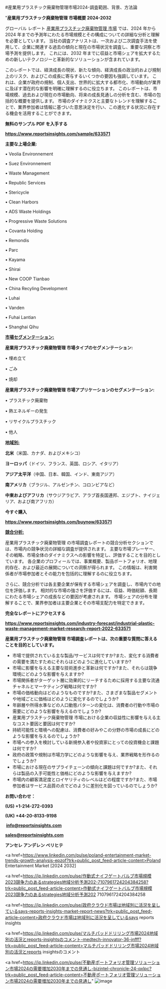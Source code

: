 #産業用プラスチック廃棄物管理市場2024-調査範囲、背景、方法論

"<strong>産業用プラスチック廃棄物管理 市場概要 2024-2032</strong>

グローバル レポート <a href=https://www.reportsinsights.com/sample/633571>産業用プラスチック廃棄物管理 市場</a> では、2024 年から 2024 年までの予測年にわたる市場規模とその構成についての詳細な分析と理解を必要としています。 当社の調査アナリストは、一次および二次調査手法を使用して、企業に関連する過去の傾向と現在の市場状況を調査し、重要な洞察と市場予測を提供します。 これには、2032 年までに収益と市場シェアを拡大​​するための新しいテクノロジーと革新的なソリューションが含まれています。

このレポートでは、経済成長の現状、新たな傾向、経済成長の政治的および規制上のリスク、およびこの成長に寄与するいくつかの要因も強調しています。 これは、企業が政府の規制、個人支出、世界的に拡大する都市化、市場動向が業界に及ぼす潜在的な影響を明確に理解するのに役立ちます。 このレポートは、市場規模、過去および現在の市場動向、将来の成長見通しの分析を含む、市場の包括的な概要を提供します。 市場のダイナミクスと主要なトレンドを理解することで、業界参加者は情報に基づいた意思決定を行い、この進化する状況に存在する機会を活用することができます。

<strong><b>無料のサンプル PDF を入手する</b></strong>

<a href=https://www.reportsinsights.com/sample/633571><strong><u>https://www.reportsinsights.com/sample/633571</u></strong></a>

<strong>主要な上場企業:</strong>

• Veolia Environnement

• Suez Environnement

• Waste Management

• Republic Services

• Stericycle

• Clean Harbors

• ADS Waste Holdings

• Progressive Waste Solutions

• Covanta Holding

• Remondis

• Parc

• Kayama

• Shirai

• New COOP Tianbao

• China Recyling Development

• Luhai

• Vanden

• Fuhai Lantian

• Shanghai Qihu

<strong><u>市場セグメンテーション</u></strong><strong><u>:</u></strong>

<strong>産業用プラスチック廃棄物管理 市場タイプのセグメンテーション:</strong>

• 埋め立て

• ごみ

• 焼却

<strong>産業用プラスチック廃棄物管理 市場アプリケーションのセグメンテーション:</strong>

• プラスチック廃棄物

• 熱エネルギーの発生

• リサイクルプラスチック

• 他人

<strong><u>地域別</u></strong><strong><u>:</u></strong>

<strong>北米</strong>（米国、カナダ、およびメキシコ）

<strong>ヨーロッパ</strong>（ドイツ、フランス、英国、ロシア、イタリア）

<strong>アジア太平洋</strong>（中国、日本、韓国、インド、東南アジア）

<strong>南アメリカ</strong>（ブラジル、アルゼンチン、コロンビアなど）

<strong>中東およびアフリカ</strong>（サウジアラビア、アラブ首長国連邦、エジプト、ナイジェリア、および南アフリカ）

<strong>今すぐ購入</strong>

<a href=https://www.reportsinsights.com/buynow/633571><strong><u>https://www.reportsinsights.com/buynow/633571</u></strong></a>

<strong><u>競合分析:</u></strong>

産業用プラスチック廃棄物管理 の市場調査レポートの競合分析セクションでは、市場内の競争状況の詳細な調査が提供されます。 主要な市場プレーヤー、その戦略、市場全体のダイナミクスへの影響を特定し、評価することを目的としています。 各企業のプロフィールでは、事業概要、製品ポートフォリオ、地理的存在、および最近の展開についての洞察が得られます。 この情報は、利害関係者が市場参加者とその能力を包括的に理解するのに役立ちます。

さらに、競合分析では各主要企業が保有する市場シェアを調査し、市場内での地位を評価します。 相対的な市場の強さを評価するには、収益、時価総額、長期にわたる市場シェアの成長などの要因が考慮されます。 市場シェアの分布を理解することで、業界参加者は主要企業とその市場支配力を特定できます。

<strong>完全なレポートにアクセスする</strong>

<a href=https://www.reportsinsights.com/industry-forecast/industrial-plastic-waste-management-market-research-report-2022-633571><strong><u><b>https://www.reportsinsights.com/industry-forecast/industrial-plastic-waste-management-market-research-report-2022-633571</b></u></strong></a>

<strong><b>産業用プラスチック廃棄物管理 市場調査レポートは、次の重要な質問に答えることを目的としています。</b></strong>
<ul>
  <li>市場で提供されている主な製品/サービスは何ですか?また、変化する消費者の需要を満たすためにそれらはどのように進化していますか?</li>
  <li>市場に影響を与える主要な技術進歩と革新は何ですか?また、それらは競争環境にどのような影響を与えますか?</li>
  <li>市場関係者がターゲット層に効果的にリーチするために採用する主要な流通チャネルとマーケティング戦略は何ですか?</li>
  <li>市場の価格動向はどのようなものですか?また、さまざまな製品セグメントや地域ごとに価格はどのように変化するのでしょうか?</li>
  <li>年齢層や所得水準などの人口動態パターンの変化は、消費者の行動や市場の需要にどのような影響を与えるのでしょうか?</li>
  <li>産業用プラスチック廃棄物管理 市場における企業の収益性に影響を与える主なコスト要因と要因は何ですか?</li>
  <li>持続可能性と環境への配慮は、消費者の好みやこの分野の市場の成長にどのような影響を与えるのでしょうか?</li>
  <li>市場への参入を検討している新規参入者や投資家にとっての投資機会と課題は何ですか?</li>
  <li>政府の政策や規制は市場力学にどのような影響を与え、業界戦略を形作るのでしょうか?</li>
  <li>市場における現在のサプライチェーンの傾向と課題は何ですか?また、それらは製品の入手可能性と価格にどのような影響を与えますか?</li>
  <li>市場内の顧客満足度とロイヤリティのレベルはどの程度ですか?また、市場参加者はサービス品質の点でどのように差別化を図っているのでしょうか?</li>
</ul>
<strong>お問い合わせ：</strong>

<strong>(US) +1-214-272-0393</strong>

<strong>(UK) +44-20-8133-9198</strong>

<strong> </strong><a href=info@reportsinsights.com><strong><u>info@reportsinsights.com</u></strong></a>

<a href=sales@reportsinsights.com><strong><u>sales@reportsinsights.com</u></strong></a>

<strong>アンセレ アンデレン ベリヒテ</strong>

<a href=https://www.linkedin.com/pulse/poland-entertainment-market-trends-growth-analysis-epzof?trk=public_post_feed-article-content>Poland Entertainment Market [2024 2032]</a>

<a href=https://jp.linkedin.com/pulse/作動式ナイフゲートバルブ市場規模2023競争力のあるstrategies地域分析予測202-7107961724204384258?trk=public_post_feed-article-content>作動式ナイフゲートバルブ市場規模2023競争力のあるstrategies地域分析予測202 7107961724204384258</a>

<a href=https://jp.linkedin.com/pulse/政府クラウド市場は地域別に活況を呈しているsays-reports-insights-market-report-news?trk=public_post_feed-article-content>政府クラウド市場は地域別に活況を呈しているsays reports insights</a>

<a href=https://jp.linkedin.com/pulse/マルチパッドドリリング市場2024地域別の活況とreports-insightsのコメント-medtech-innovator-36-jnfff?trk=public_post_feed-article-content>マルチパッドドリリング市場2024地域別の活況とreports insightsのコメント</a>

<a href=https://jp.linkedin.com/pulse/不動産ポートフォリオ管理ソリューション市場2024の需要増加2030年までの見通し-bizintel-chronicle-24-qxlpc?trk=public_post_feed-article-content>不動産ポートフォリオ管理ソリューション市場2024の需要増加2030年までの見通し</a>"
![image](https://github.com/ahaan12367/RIMarket24/assets/158471582/75a74df7-53f6-48b0-88e5-6e4b188c2e09)
